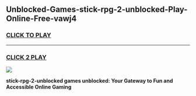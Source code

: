 
## Unblocked-Games-stick-rpg-2-unblocked-Play-Online-Free-vawj4
<h3>
<a href="https://premium76.site?title=stick-rpg-2-unblocked&ref=26A">CLICK TO PLAY</a></h3>
<hr>

<h3>
<a href="https://premium76.site?title=stick-rpg-2-unblocked&ref=26A">CLICK 2 PLAY</a>
  
</h3>

<a href="https://premium76.site?title=stick-rpg-2-unblocked&ref=26A"><img src="https://clearcache.store/games.png"></a>


**stick-rpg-2-unblocked games unblocked: Your Gateway to Fun and Accessible Online Gaming**
